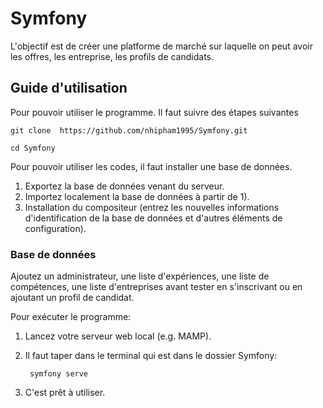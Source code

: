 # Symfony
L'objectif est de créer une platforme de marché sur laquelle on peut avoir les offres, les entreprise, les profils de candidats. 
## Guide d'utilisation
Pour pouvoir utiliser le programme. Il faut suivre des étapes suivantes

    git clone  https://github.com/nhipham1995/Symfony.git

    cd Symfony

Pour pouvoir utiliser les codes, il faut installer une base de données. 
1. Exportez la base de données venant du serveur.
2. Importez localement la base de données à partir de 1).
3. Installation du compositeur (entrez les nouvelles informations d'identification de la base de données et d'autres éléments de configuration).

### Base de données
Ajoutez un administrateur, une liste d'expériences, une liste de compétences, une liste d'entreprises avant tester en s'inscrivant ou en ajoutant un profil de candidat.

Pour exécuter le programme:
1. Lancez votre serveur web local (e.g. MAMP).
2. Il faut taper dans le terminal qui est dans le dossier Symfony:

        symfony serve

3. C'est prêt à utiliser.